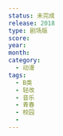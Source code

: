 ```yaml
---
status: 未完成
release: 2018
type: 剧场版
score:
year:
month:
category:
  - 动漫
tags:
  - B类
  - 轻改
  - 音乐
  - 青春
  - 校园
  - 
---
```


